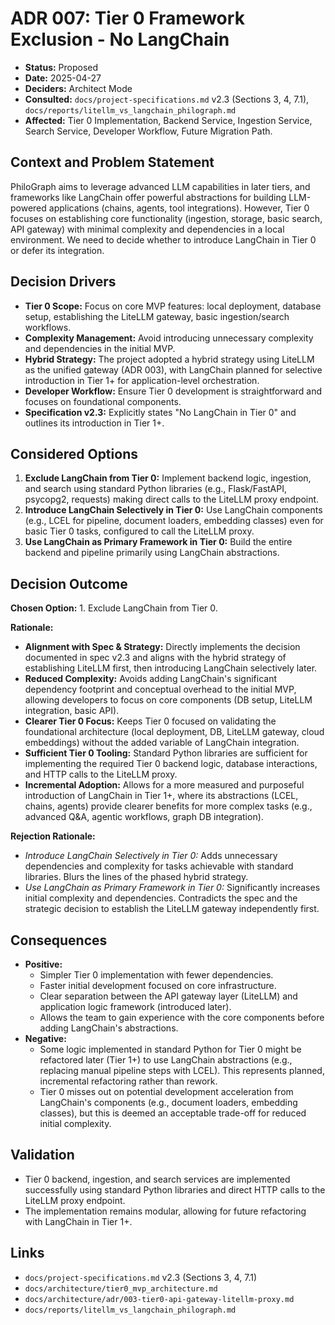 # ADR 007: Tier 0 Framework Exclusion - No LangChain

*   **Status:** Proposed
*   **Date:** 2025-04-27
*   **Deciders:** Architect Mode
*   **Consulted:** `docs/project-specifications.md` v2.3 (Sections 3, 4, 7.1), `docs/reports/litellm_vs_langchain_philograph.md`
*   **Affected:** Tier 0 Implementation, Backend Service, Ingestion Service, Search Service, Developer Workflow, Future Migration Path.

## Context and Problem Statement

PhiloGraph aims to leverage advanced LLM capabilities in later tiers, and frameworks like LangChain offer powerful abstractions for building LLM-powered applications (chains, agents, tool integrations). However, Tier 0 focuses on establishing core functionality (ingestion, storage, basic search, API gateway) with minimal complexity and dependencies in a local environment. We need to decide whether to introduce LangChain in Tier 0 or defer its integration.

## Decision Drivers

*   **Tier 0 Scope:** Focus on core MVP features: local deployment, database setup, establishing the LiteLLM gateway, basic ingestion/search workflows.
*   **Complexity Management:** Avoid introducing unnecessary complexity and dependencies in the initial MVP.
*   **Hybrid Strategy:** The project adopted a hybrid strategy using LiteLLM as the unified gateway (ADR 003), with LangChain planned for selective introduction in Tier 1+ for application-level orchestration.
*   **Developer Workflow:** Ensure Tier 0 development is straightforward and focuses on foundational components.
*   **Specification v2.3:** Explicitly states "No LangChain in Tier 0" and outlines its introduction in Tier 1+.

## Considered Options

1.  **Exclude LangChain from Tier 0:** Implement backend logic, ingestion, and search using standard Python libraries (e.g., Flask/FastAPI, psycopg2, requests) making direct calls to the LiteLLM proxy endpoint.
2.  **Introduce LangChain Selectively in Tier 0:** Use LangChain components (e.g., LCEL for pipeline, document loaders, embedding classes) even for basic Tier 0 tasks, configured to call the LiteLLM proxy.
3.  **Use LangChain as Primary Framework in Tier 0:** Build the entire backend and pipeline primarily using LangChain abstractions.

## Decision Outcome

**Chosen Option:** 1. Exclude LangChain from Tier 0.

**Rationale:**

*   **Alignment with Spec & Strategy:** Directly implements the decision documented in spec v2.3 and aligns with the hybrid strategy of establishing LiteLLM first, then introducing LangChain selectively later.
*   **Reduced Complexity:** Avoids adding LangChain's significant dependency footprint and conceptual overhead to the initial MVP, allowing developers to focus on core components (DB setup, LiteLLM integration, basic API).
*   **Clearer Tier 0 Focus:** Keeps Tier 0 focused on validating the foundational architecture (local deployment, DB, LiteLLM gateway, cloud embeddings) without the added variable of LangChain integration.
*   **Sufficient Tier 0 Tooling:** Standard Python libraries are sufficient for implementing the required Tier 0 backend logic, database interactions, and HTTP calls to the LiteLLM proxy.
*   **Incremental Adoption:** Allows for a more measured and purposeful introduction of LangChain in Tier 1+, where its abstractions (LCEL, chains, agents) provide clearer benefits for more complex tasks (e.g., advanced Q&A, agentic workflows, graph DB integration).

**Rejection Rationale:**

*   *Introduce LangChain Selectively in Tier 0:* Adds unnecessary dependencies and complexity for tasks achievable with standard libraries. Blurs the lines of the phased hybrid strategy.
*   *Use LangChain as Primary Framework in Tier 0:* Significantly increases initial complexity and dependencies. Contradicts the spec and the strategic decision to establish the LiteLLM gateway independently first.

## Consequences

*   **Positive:**
    *   Simpler Tier 0 implementation with fewer dependencies.
    *   Faster initial development focused on core infrastructure.
    *   Clear separation between the API gateway layer (LiteLLM) and application logic framework (introduced later).
    *   Allows the team to gain experience with the core components before adding LangChain's abstractions.
*   **Negative:**
    *   Some logic implemented in standard Python for Tier 0 might be refactored later (Tier 1+) to use LangChain abstractions (e.g., replacing manual pipeline steps with LCEL). This represents planned, incremental refactoring rather than rework.
    *   Tier 0 misses out on potential development acceleration from LangChain's components (e.g., document loaders, embedding classes), but this is deemed an acceptable trade-off for reduced initial complexity.

## Validation

*   Tier 0 backend, ingestion, and search services are implemented successfully using standard Python libraries and direct HTTP calls to the LiteLLM proxy endpoint.
*   The implementation remains modular, allowing for future refactoring with LangChain in Tier 1+.

## Links

*   `docs/project-specifications.md` v2.3 (Sections 3, 4, 7.1)
*   `docs/architecture/tier0_mvp_architecture.md`
*   `docs/architecture/adr/003-tier0-api-gateway-litellm-proxy.md`
*   `docs/reports/litellm_vs_langchain_philograph.md`